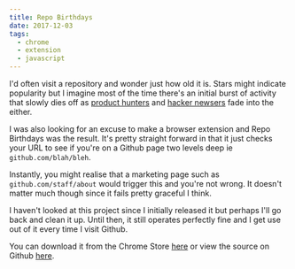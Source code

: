 ```yaml
---
title: Repo Birthdays
date: 2017-12-03
tags:
  - chrome
  - extension
  - javascript
---
```


I'd often visit a repository and wonder just how old it is. Stars might indicate popularity but I imagine most of the time there's an initial burst of activity that slowly dies off as [product hunters](https://producthunt.com) and [hacker newsers](https://news.ycombinator.com) fade into the either.

I was also looking for an excuse to make a browser extension and Repo Birthdays was the result. It's pretty straight forward in that it just checks your URL to see if you're on a Github page two levels deep ie `github.com/blah/bleh`.

Instantly, you might realise that a marketing page such as `github.com/staff/about` would trigger this and you're not wrong. It doesn't matter much though since it fails pretty graceful I think.

I haven't looked at this project since I initially released it but perhaps I'll go back and clean it up. Until then, it still operates perfectly fine and I get use out of it every time I visit Github.

You can download it from the Chrome Store [here](https://chrome.google.com/webstore/detail/repo-birthdays/pmfhcjhcddnompkialjfidnbiibbccie) or view the source on Github [here](https://github.com/marcus-crane/repo-birthdays).
